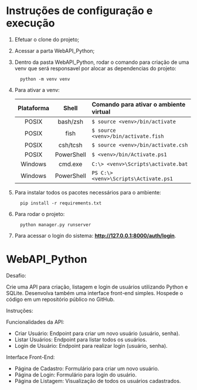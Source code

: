 # Instruções de configuração e execução

1. Efetuar o clone do projeto;
2. Acessar a parta WebAPI_Python;
3. Dentro da pasta WebAPI_Python, rodar o comando para criação de uma venv que será responsavel por alocar as dependencias do projeto:
   ```
     python -m venv venv
   ```
4. Para ativar a venv:

    | Plataforma  | Shell           | Comando para ativar o ambiente virtual |
    | :---:       | :---:           |  :---                                  |
    | POSIX       | bash/zsh        | `$ source <venv>/bin/activate`         |
    | POSIX       | fish            | `$ source <venv>/bin/activate.fish`    |
    | POSIX       | csh/tcsh        | `$ source <venv>/bin/activate.csh`     |
    | POSIX       | PowerShell      | `$ <venv>/bin/Activate.ps1`            |
    | Windows     | cmd.exe         | `C:\> <venv>\Scripts\activate.bat`     |
    | Windows     | PowerShell      | `PS C:\> <venv>\Scripts\Activate.ps1`  |
5. Para instalar todos os pacotes necessários para o ambiente:
   ```
     pip install -r requirements.txt
   ```
6. Para rodar o projeto:
   ```
     python manager.py runserver
   ```
7. Para acessar o login do sistema: **http://127.0.0.1:8000/auth/login**.
   
# WebAPI_Python

Desafio:

Crie uma API para criação, listagem e login de usuários utilizando Python e SQLite. Desenvolva também uma interface front-end simples. Hospede o código em um repositório público no GitHub.

Instruções:

Funcionalidades da API:
- Criar Usuário: Endpoint para criar um novo usuário (usuário, senha).
- Listar Usuários: Endpoint para listar todos os usuários.
- Login de Usuário: Endpoint para realizar login (usuário, senha).

Interface Front-End:
- Página de Cadastro: Formulário para criar um novo usuário.
- Página de Login: Formulário para login do usuário.
- Página de Listagem: Visualização de todos os usuários cadastrados.
